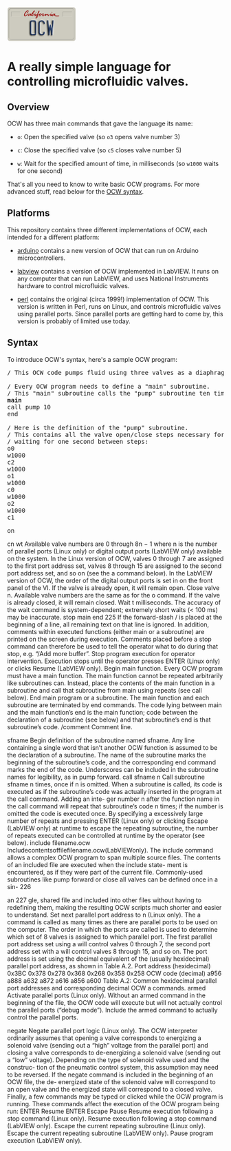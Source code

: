 ![OCW logo](ocw.png)

# A really simple language for controlling microfluidic valves.

## Overview

OCW has three main commands that gave the language its name:

* `o`:  Open the specified valve (so `o3` opens valve number 3)

* `c`:  Close the specified valve (so `c5` closes valve number 5)

* `w`:  Wait for the specified amount of time, in milliseconds (so `w1000` waits for one second)

That's all you need to know to write basic OCW programs.  For more advanced stuff, read below for the [OCW syntax]().


## Platforms

This repository contains three different implementations of OCW, each intended for a different platform:

* [arduino](arduino/) contains a new version of OCW that can run on Arduino microcontrollers.

* [labview](labview/) contains a version of OCW implemented in LabVIEW.  It runs on any computer that can run LabVIEW, and uses National Instruments hardware to control microfluidic valves.

* [perl](perl/) contains the original (circa 1999!) implementation of OCW.  This version is written in Perl, runs on Linux, and controls microfluidic valves using parallel ports.  Since parallel ports are getting hard to come by, this version is probably of limited use today.  


## Syntax

To introduce OCW's syntax, here's a sample OCW program:

<pre>
/ This OCW code pumps fluid using three valves as a diaphragm pump.

/ Every OCW program needs to define a "main" subroutine.
/ This "main" subroutine calls the "pump" subroutine ten times, then stops:
<b>main</b>
call pump 10
end

/ Here is the definition of the "pump" subroutine.
/ This contains all the valve open/close steps necessary for one pumping cycle,
/ waiting for one second between steps:
o0
w1000
c2
w1000
o1
w1000
c0
w1000
o2
w1000
c1
</pre>






 on

cn
wt
Available valve numbers are 0 through 8n − 1 where n is the number of parallel ports (Linux only) or digital output ports (LabVIEW only) available on the system. In the Linux version of OCW, valves 0 through 7 are assigned to the first port address set, valves 8 through 15 are assigned to the second port address set, and so on (see the a command below). In the LabVIEW version of OCW, the order of the digital output ports is set in on the front panel of the VI. If the valve is already open, it will remain open.
Close valve n.
Available valve numbers are the same as for the o command. If the valve is
already closed, it will remain closed.
Wait t milliseconds.
The accuracy of the wait command is system-dependent; extremely short waits (< 100 ms) may be inaccurate.
stop
main
end
225
If the forward-slash / is placed at the beginning of a line, all remaining text on that line is ignored. In addition, comments within executed functions (either main or a subroutine) are printed on the screen during execution. Comments placed before a stop command can therefore be used to tell the operator what to do during that stop, e.g. “/Add more buffer”.
Stop program execution for operator intervention.
Execution stops until the operator presses ENTER (Linux only) or clicks Resume (LabVIEW only).
Begin main function.
Every OCW program must have a main function. The main function cannot be repeated arbitrarily like subroutines can. Instead, place the contents of the main function in a subroutine and call that subroutine from main using repeats (see call below).
End main program or a subroutine.
The main function and each subroutine are terminated by end commands. The code lying between main and the main function’s end is the main function; code between the declaration of a subroutine (see below) and that subroutine’s end is that subroutine’s code.
/comment Comment line.

sfname Begin definition of the subroutine named sfname.
Any line containing a single word that isn’t another OCW function is assumed to be the declaration of a subroutine. The name of the subroutine marks the beginning of the subroutine’s code, and the corresponding end command marks the end of the code. Underscores can be included in the subroutine names for legibility, as in pump forward.
call sfname n Call subroutine sfname n times, once if n is omitted.
When a subroutine is called, its code is executed as if the subroutine’s code was actually inserted in the program at the call command. Adding an inte- ger number n after the function name in the call command will repeat that subroutine’s code n times; if the number is omitted the code is executed once. By specifying a excessively large number of repeats and pressing ENTER (Linux only) or clicking Escape (LabVIEW only) at runtime to escape the repeating subroutine, the number of repeats executed can be controlled at runtime by the operator (see below).
include filename.ocw Includecontentsoffilefilename.ocw(LabVIEWonly).
The include command allows a complex OCW program to span multiple source files. The contents of an included file are executed when the include state- ment is encountered, as if they were part of the current file. Commonly-used subroutines like pump forward or close all valves can be defined once in a sin-
226

an
227
gle, shared file and included into other files without having to redefining them, making the resulting OCW scripts much shorter and easier to understand.
Set next parallel port address to n (Linux only).
The a command is called as many times as there are parallel ports to be used on the computer. The order in which the ports are called is used to determine which set of 8 valves is assigned to which parallel port. The first parallel port address set using a will control valves 0 through 7, the second port address set with a will control valves 8 through 15, and so on. The port address is set using the decimal equivalent of the (usually hexidecimal) parallel port address, as shown in Table A.2.
Port address (hexidecimal)
         0x3BC
         0x378
         0x278
         0x368
         0x268
         0x358
         0x258
OCW code (decimal)
a956 a888 a632 a872 a616 a856 a600
 Table A.2: Common hexidecimal parallel port addresses and corresponding decimal OCW a commands.
armed Activate parallel ports (Linux only).
Without an armed command in the beginning of the file, the OCW code will execute but will not actually control the parallel ports (“debug mode”). Include the armed command to actually control the parallel ports.

negate Negate parallel port logic (Linux only).
The OCW interpreter ordinarily assumes that opening a valve corresponds to energizing a solenoid valve (sending out a “high” voltage from the parallel port) and closing a valve corresponds to de-energizing a solenoid valve (sending out a “low” voltage). Depending on the type of solenoid valve used and the construc- tion of the pneumatic control system, this assumption may need to be reversed. If the negate command is included in the beginning of an OCW file, the de- energized state of the solenoid valve will correspond to an open valve and the energized state will correspond to a closed valve.
Finally, a few commands may be typed or clicked while the OCW program is running. These commands affect the execution of the OCW program being run:
ENTER Resume ENTER Escape Pause
Resume execution following a stop command (Linux only). Resume execution following a stop command (LabVIEW only). Escape the current repeating subroutine (Linux only).
Escape the current repeating subroutine (LabVIEW only). Pause program execution (LabVIEW only).